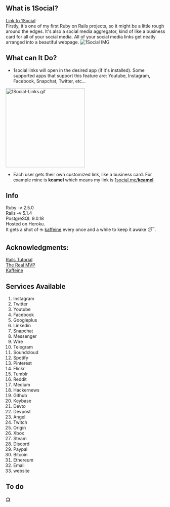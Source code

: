 ## What is 1Social?  
[Link to 1Social](https://1Social.me)  
Firstly, it's one of my first Ruby on Rails projects, so it might be a little rough around the edges. It's also a social media aggregator, kind of like a business card for all of your social media. All of your social media links get neatly arranged into a beautiful webpage. 
![1Social IMG](https://i.imgur.com/xTt2uYo.png)  
## What can It Do?  
- 1social links will open in the desired app (if it's installed). Some supported apps that support this feature are: Youtube, Instagram, Facebook, Snapchat, Twitter, etc...  
<img src="https://s1.gifyu.com/images/1Social-Links.md.gif" alt="1Social-Links.gif" border="0" width="250px" />  

- Each user gets their own customized link, like a business card. For example mine is **kcamel**  which means my link is [1social.me/**kcamel**](https://1social.me/kcamel)

## Info  
Ruby -v 2.5.0  
Rails -v 5.1.4  
PostgreSQL 9.0.18  
Hosted on Heroku.  
It gets a shot of ☕️ [kaffeine](http://kaffeine.herokuapp.com) every once and a while to keep it awake 😴.  

## Acknowledgments:  
[Rails Tutorial](https://www.railstutorial.org/book)  
[The Real MVP](https://stackoverflow.com)  
[Kaffeine](http://kaffeine.herokuapp.com)

## Services Available  
1. Instagram
2. Twitter
3. Youtube
4. Facebook
5. Googleplus
6. Linkedin
7. Snapchat
8. Messenger
9. Wire
10. Telegram
11. Soundcloud
12. Spotify
13. Pinterest
14. Flickr
15. Tumblr
16. Reddit
17. Medium
18. Hackernews
19. Github
20. Keybase
21. Devto
22. Devpost
23. Angel
24. Twitch
25. Origin
26. Xbox
27. Steam
28. Discord
29. Paypal
30. Bitcoin
31. Ethereum
32. Email
33. website


## To do  
[📺](https://instantcena.ca)  
